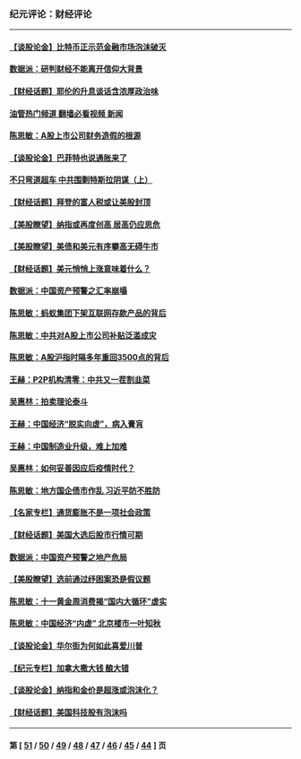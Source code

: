 ### 纪元评论：财经评论
---
#### [【谈股论金】比特币正示范金融市场泡沫破灭](../../pages/nsc1026/n12961769.md?05240330) 
#### [数据派：研判财经不能离开信仰大背景](../../pages/nsc1026/n12932684.md?05240330) 
#### [【财经话题】耶伦的升息谈话含浓厚政治味](../../pages/nsc1026/n12927299.md?05240330) 
#### [油管热门频道 翻墙必看视频 新闻](ok?05240330)
#### [陈思敏：A股上市公司财务造假的根源](../../pages/nsc1026/n11229323.md?05240330) 
#### [【谈股论金】巴菲特也说通胀来了](../../pages/nsc1026/n12922463.md?05240330) 
#### [不只弯道超车 中共围剿特斯拉阴谋（上）](../../pages/nsc1026/n12919595.md?05240330) 
#### [【财经话题】拜登的富人税或让美股封顶](../../pages/nsc1026/n12899125.md?05240330) 
#### [【美股瞭望】纳指或再度创高 居高仍应思危](../../pages/nsc1026/n12878350.md?05240330) 
#### [【美股瞭望】美债和美元有序攀高无碍牛市](../../pages/nsc1026/n12844459.md?05240330) 
#### [【财经话题】美元悄悄上涨意味着什么？](../../pages/nsc1026/n12798222.md?05240330) 
#### [数据派：中国资产预警之汇率崩塌](../../pages/nsc1026/n12774242.md?05240330) 
#### [陈思敏：蚂蚁集团下架互联网存款产品的背后](../../pages/nsc1026/n12719862.md?05240330) 
#### [陈思敏：中共对A股上市公司补贴泛滥成灾](../../pages/nsc1026/n12713263.md?05240330) 
#### [陈思敏：A股沪指时隔多年重回3500点的背后](../../pages/nsc1026/n12675538.md?05240330) 
#### [王赫：P2P机构清零：中共又一茬割韭菜](../../pages/nsc1026/n12614544.md?05240330) 
#### [吴惠林：拍卖理论泰斗](../../pages/nsc1026/n12591360.md?05240330) 
#### [王赫：中国经济“脱实向虚”，病入膏肓](../../pages/nsc1026/n12564946.md?05240330) 
#### [王赫：中国制造业升级，难上加难](../../pages/nsc1026/n12559461.md?05240330) 
#### [吴惠林：如何妥善因应后疫情时代？](../../pages/nsc1026/n12553885.md?05240330) 
#### [陈思敏：地方国企债市作乱 习近平防不胜防](../../pages/nsc1026/n12553384.md?05240330) 
#### [【名家专栏】通货膨胀不是一项社会政策](../../pages/nsc1026/n12528711.md?05240330) 
#### [【财经话题】美国大选后股市行情可期](../../pages/nsc1026/n12514949.md?05240330) 
#### [数据派：中国资产预警之地产危局](../../pages/nsc1026/n12490884.md?05240330) 
#### [【美股瞭望】选前通过纾困案恐是假议题](../../pages/nsc1026/n12487724.md?05240330) 
#### [陈思敏：十一黄金周消费揭“国内大循环”虚实](../../pages/nsc1026/n12468798.md?05240330) 
#### [陈思敏：中国经济“内虚” 北京楼市一叶知秋](../../pages/nsc1026/n12464918.md?05240330) 
#### [【谈股论金】华尔街为何如此喜爱川普](../../pages/nsc1026/n12460691.md?05240330) 
#### [【纪元专栏】加拿大撒大钱 酿大错](../../pages/nsc1026/n12406564.md?05240330) 
#### [【谈股论金】纳指和金价是超涨或泡沫化？](../../pages/nsc1026/n12315192.md?05240330) 
#### [【财经话题】美国科技股有泡沫吗](../../pages/nsc1026/n12298638.md?05240330) 

---
#### 第 [ [51](./51.md?05240330) / [50](./50.md?05240330) / [49](./49.md?05240330) / [48](./48.md?05240330) / [47](./47.md?05240330) / [46](./46.md?05240330) / [45](./45.md?05240330) / [44](./44.md?05240330) ] 页
